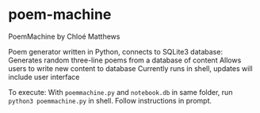 # poem-machine
PoemMachine by Chloé Matthews

Poem generator written in Python, connects to SQLite3 database: 
Generates random three-line poems from a database of content
Allows users to write new content to database
Currently runs in shell, updates will include user interface

To execute:
With `poemmachine.py` and `notebook.db` in same folder, run `python3 poemmachine.py` in shell.
Follow instructions in prompt.


